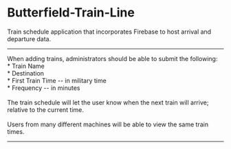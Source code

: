 # Butterfield-Train-Line
Train schedule application that incorporates Firebase to host arrival and departure data.
<br />
<hr />
When adding trains, administrators should be able to submit the following:
<br /> 
    * Train Name
<br />    
    * Destination 
<br />    
    * First Train Time -- in military time
<br />    
    * Frequency -- in minutes
<br /><br /> 
The train schedule will let the user know when the next train will arrive; relative to the current time.
<br /><br />  
Users from many different machines will be able to view the same train times.
<br />
<hr />